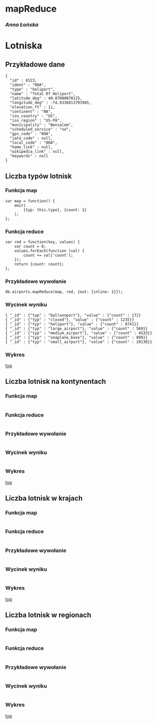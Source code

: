 # mapReduce

### *Anna Łońska*

# Lotniska

## Przykładowe dane

```
{
  "id" : 6523,
  "ident" : "00A",
  "type" : "heliport",
  "name" : "Total Rf Heliport",
  "latitude_deg" : 40.07080078125,
  "longitude_deg" : -74.9336013793945,
  "elevation_ft" : 11,
  "continent" : "NA",
  "iso_country" : "US",
  "iso_region" : "US-PA",
  "municipality" : "Bensalem",
  "scheduled_service" : "no",
  "gps_code" : "00A",
  "iata_code" : null,
  "local_code" : "00A",
  "home_link" : null,
  "wikipedia_link" : null,
  "keywords" : null
}
```

## Liczba typów lotnisk

### Funkcja map

```
var map = function() {
    emit(
        {typ: this.type}, {count: 1}
    );
};
```

### Funkcja reduce

```
var red = function(key, values) {
    var count = 0;
    values.forEach(function (val) {
        count += val['count'];
    });
    return {count: count};
};
```

### Przykładowe wywołanie

```
db.airports.mapReduce(map, red, {out: {inline: 1}});
```

### Wycinek wyniku

```
{ "_id" : {"typ" : "balloonport"}, "value" : {"count" : 17}}
{ "_id" : {"typ" : "closed"}, "value" : {"count" : 1235}}
{ "_id" : {"typ" : "heliport"}, "value" : {"count" : 8741}}
{ "_id" : {"typ" : "large_airport"}, "value" : {"count" : 569}}
{ "_id" : {"typ" : "medium_airport"}, "value" : {"count" : 4533}}
{ "_id" : {"typ" : "seaplane_base"}, "value" : {"count" : 899}}
{ "_id" : {"typ" : "small_airport"}, "value" : {"count" : 29138}}
```

### Wykres

[typ]()

## Liczba lotnisk na kontynentach

### Funkcja map

```
```

### Funkcja reduce

```
```

### Przykładowe wywołanie

```
```

### Wycinek wyniku

```
```

### Wykres

[typ]()

## Liczba lotnisk w krajach

### Funkcja map

```
```

### Funkcja reduce

```
```

### Przykładowe wywołanie

```
```

### Wycinek wyniku

```
```

### Wykres

[typ]()

## Liczba lotnisk w regionach

### Funkcja map

```
```

### Funkcja reduce

```
```

### Przykładowe wywołanie

```
```

### Wycinek wyniku

```
```

### Wykres

[typ]()
